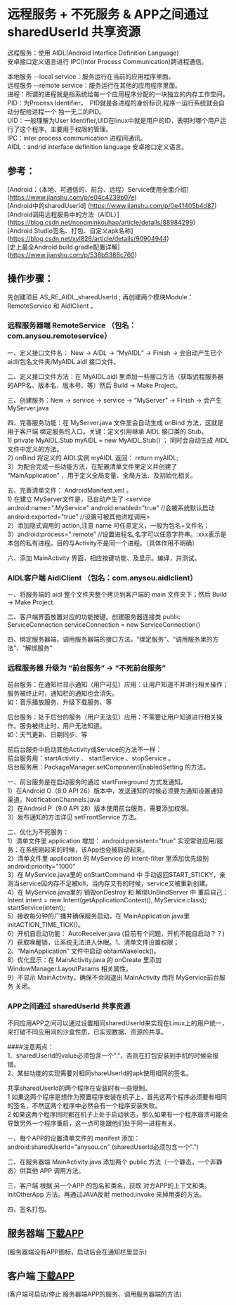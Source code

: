 ﻿# 远程服务 + 不死服务 & APP之间通过 sharedUserId 共享资源

远程服务：使用 AIDL(Android Interfice Definition Language) </br>
安卓接口定义语言进行 IPC(Inter Process Communication)跨进程通信。

本地服务 --local service：服务运行在当前的应用程序里面。</br>
远程服务 --remote service：服务运行在其他的应用程序里面。</br>
进程：所谓的进程就是指系统给每一个应用程序分配的一块独立的内存工作空间。</br>
PID：为Process Identifier，　PID就是各进程的身份标识,程序一运行系统就会自动分配给进程一个 独一无二的PID。</br>
UID：一般理解为User Identifier,UID在linux中就是用户的ID，表明时哪个用户运行了这个程序，主要用于权限的管理。</br>
IPC：inter process communication  进程间通讯。</br>
AIDL：andrid interface definition language 安卓接口定义语言。</br>

## 参考：

[Android：（本地、可通信的、前台、远程）Service使用全面介绍] (https://www.jianshu.com/p/e04c4239b07e)</br>
[Android中的sharedUserId] (https://www.jianshu.com/p/0e41405b4d87)</br>
[Android调用远程服务中的方法（AIDL）] (https://blog.csdn.net/nongminkouhao/article/details/88984299)</br>
[Android Studio签名、打包、自定义apk名称] (https://blog.csdn.net/xyl826/article/details/90904944)</br>
[史上最全Android build.gradle配置详解] (https://www.jianshu.com/p/538b5388c760)</br>

## 操作步骤：

先创建项目 AS_RE_AIDL_sharedUserId ; 再创建两个模块Module：RemoteService 和 AidlClient 。

### 远程服务器端 RemoteService （包名：com.anysou.remoteservice）

一、定义接口文件名： New -> AIDL -> “MyAIDL” -> Finish -> 会自动产生已个 aidl/包名文件夹/MyAIDL.aidl 接口文件。

二、定义接口文件方法：在 MyAIDL.aidl 里添加一些接口方法（获取远程服务器的APP名、版本名、版本号、等）然后 Build -> Make Project。

三、创建服务：New -> service -> service -> “MyServer” -> Finish -> 会产生 MyServer.java

四、完善服务功能：在 MyServer.java 文件里会自动生成 onBind 方法，这就是用于客户端 绑定服务的入口。关键：定义引用继承 AIDL 接口类的 Stub。</br>
    1) private MyAIDL.Stub myAIDL = new MyAIDL.Stub()  ； 同时会自动生成 AIDL文件中定义的方法。</br>
    2) onBind 将定义的 AIDL实例 myAIDL 返回： return  myAIDL;</br>
    3）为配合完成一些功能方法，在配置清单文件里定义并创建了 “MainApplication” ，用于定义全局变量、全局方法、及初始化相关。

五、完善清单文件： AndroidManifest.xml 。</br>
    1) 在建立 MyServer文件是，已自动产生了 <service  android:name=".MyService"  android:enabled="true" //会被系统默认启动  android:exported="true" //设置可被其他进程调用></service></br>
    2）添加隐式调用的 action,注意 name 可任意定义，一般为包名+文件名； <intent-filter><action android:name="com.anysou.remoteservice.MyAidlService"/></intent-filter></br>
    3）android:process=":remote" //设置进程名,名字可以任意字符串。:xxx表示是本包的私有进程。目的与Activity不是同一个进程。（具体作用不明确）</br>

六、添加 MainActivity 界面，相应按键功能、及显示。编译，并测试。

### AIDL客户端 AidlClient （包名：com.anysou.aidlclient）

一、将服务端的 aidl 整个文件夹整个拷贝到客户端的 main 文件夹下；然后 Build -> Make Project.

二、客户端界面放置对应的功能按键。创建服务器连接类  public ServiceConnection serviceConnection = new ServiceConnection()

四、绑定服务器端，调用服务器端的接口方法。"绑定服务"、“调用服务里的方法”、“解绑服务”

### 远程服务器 升级为 “前台服务” -> “不死前台服务”

前台服务：在通知栏显示通知（用户可见）应用：让用户知道不并进行相关操作；服务被终止时，通知栏的通知也会消失。</br>
          如：音乐播放服务、升级下载服务、等

后台服务：处于后台的服务（用户无法见）应用：不需要让用户知道进行相关操作。服务被终止时，用户无法知道。</br>
          如：天气更新、日期同步、等

前后台服务中启动其他Activity或Service的方法不一样：</br>
    前台服务用：startActivity 、 startService 、stopService 。</br>
    后台服务用：PackageManager.setComponentEnabledSetting 的方法。</br>

一、前台服务是在启动服务时通过 startForeground 方式发通知。</br>
    1）在Android O（8.0 API 26）版本中，发送通知的时候必须要为通知设置通知渠道。NotificationChannels.java</br>
    2）在Android P（9.0 API 28）版本使用前台服务，需要添加权限。<uses-permission android:name="android.permission.FOREGROUND_SERVICE" /></br>
    3）发布通知的方法详见 setFrontService 方法。

二、优化为不死服务：</br>
    1）清单文件里 application 增加： android:persistent="true" 实现常驻应用/服务：在系统刚起来的时候，该App也会被启动起来。</br>
    2）清单文件里 application 的 MyService 的 intent-filter 里添加优先级别 android:priority="1000"</br>
    3）在 MyService.java里的 onStartCommand 中 手动返回START_STICKY，亲测当service因内存不足被kill，当内存又有的时候，service又被重新创建。</br>
    4）在 MyService.java里的 销毁onDestroy 和 解绑UnBindServer 中  重启自己：Intent intent = new Intent(getApplicationContext(), MyService.class);  startService(intent);</br>
    5）接收每分钟的广播并确保服务启动，在 MainApplication.java里 initACTION_TIME_TICK()。</br>
    6）开机自启动功能： AutoReceiver.java (目前有个问题，开机不能自启动？？)</br>
    7）获取唤醒锁，让系统无法进入休眠。1、清单文件设置权限；2、“MainApplication” 文件中启动 obtainWakelock()。</br>
    8）优化显示：在 MainActivity.java 的 onCreate 里添加 WindowManager.LayoutParams 相关属性。</br>
    9）不显示 MainActivity，确保不会因退出 MainActivity 而将 MyService前台服务 关闭。


### APP之间通过 sharedUserId 共享资源

不同应用APP之间可以通过设置相同sharedUserId来实现在Linux上的用户统一，来打破不同应用间的沙盒性质，已实现数据、资源的共享。

####注意两点：</br>
1、sharedUserId的value必须包含一个"."，否则在打包安装到手机的时候会报错。</br>
2、某些功能的实现需要对相同shareUserId的apk使用相同的签名。

共享sharedUserId的两个程序在安装时有一些限制。</br>
1 如果这两个程序是想作为预置程序安装在机子上，首先这两个程序必须要有相同的签名，不然这两个程序中必然会有一个程序安装失败。</br>
2 如果这两个程序同时都在机子上处于启动状态，那么如果有一个程序崩溃可能会导致另外一个程序重启，这一点可能跟他们处于同一进程有关。

一、每个APP的设置清单文件的 manifest 添加：android:sharedUserId="anysou.cn" (sharedUserId必须包含一个".")

二、在服务器端 MainActivity.java 添加两个 public 方法（一个静态，一个非静态）供其他 APP 调用方法。

三、客户端 根据 另一个APP 的包名和类名，获取 对方APP的上下文和类。initOtherApp 方法。再通过JAVA反射 method.invoke 来掉用类的方法。

四、签名打包。



## 服务器端 [下载APP](https://github.com/anysou/AS_RS_AIDL_sharedUserId/raw/master/outputs/remoteservice.apk)

(服务器端没有APP图标，启动后会在通知栏里显示)


## 客户端 [下载APP](https://github.com/anysou/AS_RS_AIDL_sharedUserId/raw/master//outputs/aidlclient.apk)

(客户端可启动/停止 服务器端APP的服务、调用服务器端的方法)
